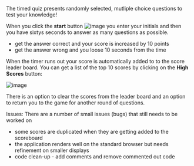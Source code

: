 
The timed quiz presents randomly selected, mutliple choice questions to test your knowledge!

When you click the **start** button ![image](https://user-images.githubusercontent.com/94102473/147488591-a4e62d22-6564-4d6a-81a5-70b80540db35.png) you enter your initials and then you have sixtys seconds to answer as many questions as possible.

-  get the answer correct and your score is increased by 10 points
-  get the answer wrong and you loose 10 seconds from the time

When the timer runs out your score is automatically added to to the score leader board.  You can get a list of the top 10 scores by clicking on the **High Scores** button:

![image](https://user-images.githubusercontent.com/94102473/147488801-5652ae26-50c0-45eb-aa81-b805227d108c.png)

There is an option to clear the scores from the leader board and an option to return you to the game for another round of questions.

Issues:
There are a number of small issues (bugs) that still needs to be worked on 
- some scores are duplicated when they are getting added to the scoreboard
- the application renders well on the standard browser but needs refinement on smaller displays
- code clean-up - add comments and remove commented out code 
